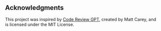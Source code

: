 ## Acknowledgments
This project was inspired by [Code Review GPT](https://github.com/marketplace/actions/code-review-gpt),
created by Matt Carey, and is licensed under the MIT License.
